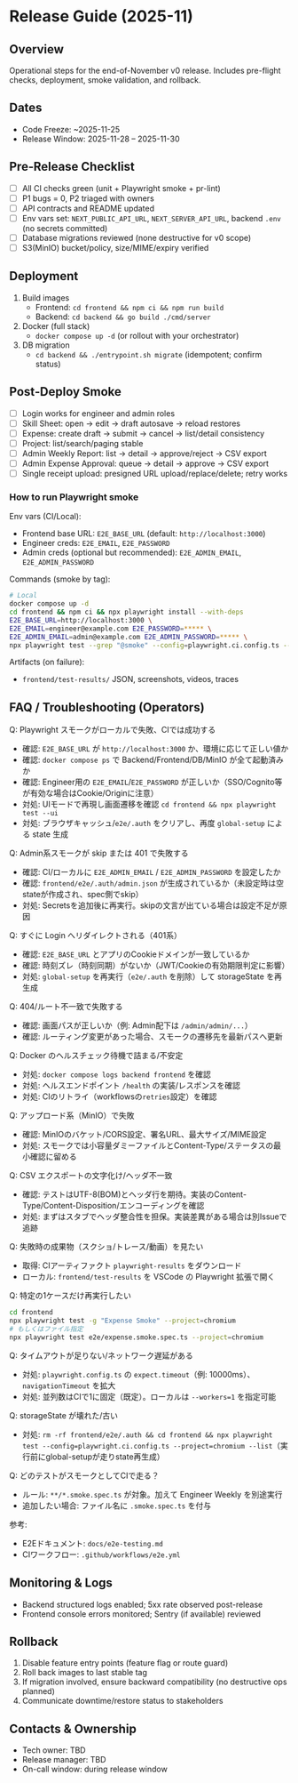 # Release Guide (2025-11)

## Overview
Operational steps for the end-of-November v0 release. Includes pre-flight checks, deployment, smoke validation, and rollback.

## Dates
- Code Freeze: ~2025-11-25
- Release Window: 2025-11-28 – 2025-11-30

## Pre‑Release Checklist
- [ ] All CI checks green (unit + Playwright smoke + pr-lint)
- [ ] P1 bugs = 0, P2 triaged with owners
- [ ] API contracts and README updated
- [ ] Env vars set: `NEXT_PUBLIC_API_URL`, `NEXT_SERVER_API_URL`, backend `.env` (no secrets committed)
- [ ] Database migrations reviewed (none destructive for v0 scope)
- [ ] S3(MinIO) bucket/policy, size/MIME/expiry verified

## Deployment
1. Build images
   - Frontend: `cd frontend && npm ci && npm run build`
   - Backend: `cd backend && go build ./cmd/server`
2. Docker (full stack)
   - `docker compose up -d` (or rollout with your orchestrator)
3. DB migration
   - `cd backend && ./entrypoint.sh migrate` (idempotent; confirm status)

## Post‑Deploy Smoke
- [ ] Login works for engineer and admin roles
- [ ] Skill Sheet: open → edit → draft autosave → reload restores
- [ ] Expense: create draft → submit → cancel → list/detail consistency
- [ ] Project: list/search/paging stable
- [ ] Admin Weekly Report: list → detail → approve/reject → CSV export
- [ ] Admin Expense Approval: queue → detail → approve → CSV export
- [ ] Single receipt upload: presigned URL upload/replace/delete; retry works

### How to run Playwright smoke
Env vars (CI/Local):
- Frontend base URL: `E2E_BASE_URL` (default: `http://localhost:3000`)
- Engineer creds: `E2E_EMAIL`, `E2E_PASSWORD`
- Admin creds (optional but recommended): `E2E_ADMIN_EMAIL`, `E2E_ADMIN_PASSWORD`

Commands (smoke by tag):
```bash
# Local
docker compose up -d
cd frontend && npm ci && npx playwright install --with-deps
E2E_BASE_URL=http://localhost:3000 \
E2E_EMAIL=engineer@example.com E2E_PASSWORD=***** \
E2E_ADMIN_EMAIL=admin@example.com E2E_ADMIN_PASSWORD=***** \
npx playwright test --grep "@smoke" --config=playwright.ci.config.ts --project=chromium
```

Artifacts (on failure):
- `frontend/test-results/` JSON, screenshots, videos, traces

## FAQ / Troubleshooting (Operators)

Q: Playwright スモークがローカルで失敗、CIでは成功する
- 確認: `E2E_BASE_URL` が `http://localhost:3000` か、環境に応じて正しい値か
- 確認: `docker compose ps` で Backend/Frontend/DB/MinIO が全て起動済みか
- 確認: Engineer用の `E2E_EMAIL`/`E2E_PASSWORD` が正しいか（SSO/Cognito等が有効な場合はCookie/Originに注意）
- 対処: UIモードで再現し画面遷移を確認 `cd frontend && npx playwright test --ui`
- 対処: ブラウザキャッシュ/`e2e/.auth` をクリアし、再度 `global-setup` による state 生成

Q: Admin系スモークが skip または 401 で失敗する
- 確認: CI/ローカルに `E2E_ADMIN_EMAIL` / `E2E_ADMIN_PASSWORD` を設定したか
- 確認: `frontend/e2e/.auth/admin.json` が生成されているか（未設定時は空stateが作成され、spec側でskip）
- 対処: Secretsを追加後に再実行。skipの文言が出ている場合は設定不足が原因

Q: すぐに Login へリダイレクトされる（401系）
- 確認: `E2E_BASE_URL` とアプリのCookieドメインが一致しているか
- 確認: 時刻ズレ（時刻同期）がないか（JWT/Cookieの有効期限判定に影響）
- 対処: `global-setup` を再実行（`e2e/.auth` を削除）して storageState を再生成

Q: 404/ルート不一致で失敗する
- 確認: 画面パスが正しいか（例: Admin配下は `/admin/admin/...`）
- 確認: ルーティング変更があった場合、スモークの遷移先を最新パスへ更新

Q: Docker のヘルスチェック待機で詰まる/不安定
- 対処: `docker compose logs backend frontend` を確認
- 対処: ヘルスエンドポイント `/health` の実装/レスポンスを確認
- 対処: CIのリトライ（workflowsの`retries`設定）を確認

Q: アップロード系（MinIO）で失敗
- 確認: MinIOのバケット/CORS設定、署名URL、最大サイズ/MIME設定
- 対処: スモークでは小容量ダミーファイルとContent-Type/ステータスの最小確認に留める

Q: CSV エクスポートの文字化け/ヘッダ不一致
- 確認: テストはUTF-8(BOM)とヘッダ行を期待。実装のContent-Type/Content-Disposition/エンコーディングを確認
- 対処: まずはスタブでヘッダ整合性を担保。実装差異がある場合は別Issueで追跡

Q: 失敗時の成果物（スクショ/トレース/動画）を見たい
- 取得: CIアーティファクト `playwright-results` をダウンロード
- ローカル: `frontend/test-results` を VSCode の Playwright 拡張で開く

Q: 特定の1ケースだけ再実行したい
```bash
cd frontend
npx playwright test -g "Expense Smoke" --project=chromium
# もしくはファイル指定
npx playwright test e2e/expense.smoke.spec.ts --project=chromium
```

Q: タイムアウトが足りない/ネットワーク遅延がある
- 対処: `playwright.config.ts` の `expect.timeout`（例: 10000ms）、`navigationTimeout` を拡大
- 対処: 並列数はCIで1に固定（既定）。ローカルは `--workers=1` を指定可能

Q: storageState が壊れた/古い
- 対処: `rm -rf frontend/e2e/.auth && cd frontend && npx playwright test --config=playwright.ci.config.ts --project=chromium --list`（実行前にglobal-setupが走りstate再生成）

Q: どのテストがスモークとしてCIで走る？
- ルール: `**/*.smoke.spec.ts` が対象。加えて Engineer Weekly を別途実行
- 追加したい場合: ファイル名に `.smoke.spec.ts` を付与

参考:
- E2Eドキュメント: `docs/e2e-testing.md`
- CIワークフロー: `.github/workflows/e2e.yml`

## Monitoring & Logs
- Backend structured logs enabled; 5xx rate observed post-release
- Frontend console errors monitored; Sentry (if available) reviewed

## Rollback
1. Disable feature entry points (feature flag or route guard)
2. Roll back images to last stable tag
3. If migration involved, ensure backward compatibility (no destructive ops planned)
4. Communicate downtime/restore status to stakeholders

## Contacts & Ownership
- Tech owner: TBD
- Release manager: TBD
- On-call window: during release window
